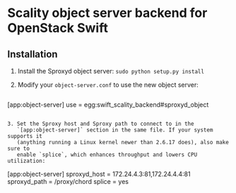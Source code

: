 Scality object server backend for OpenStack Swift
==============================================

Installation
------------

1. Install the Sproxyd object server:
   ``sudo python setup.py install``

2. Modify your `object-server.conf` to use the new object server:
   ```
[app:object-server]
use = egg:swift_scality_backend#sproxyd_object
```

3. Set the Sproxy host and Sproxy path to connect to in the
   `[app:object-server]` section in the same file. If your system supports it
   (anything running a Linux kernel newer than 2.6.17 does), also make sure to
   enable `splice`, which enhances throughput and lowers CPU utilization:
   ```
[app:object-server]
sproxyd_host = 172.24.4.3:81,172.24.4.4:81
sproxyd_path = /proxy/chord
splice = yes
```

